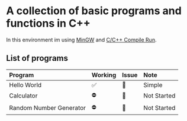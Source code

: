 # A collection of basic programs and functions in C++

In this environment im using [MinGW](https://code.visualstudio.com/docs/cpp/config-mingw) and [C/C++ Compile Run](https://marketplace.visualstudio.com/items?itemName=danielpinto8zz6.c-cpp-compile-run).

## List of programs

Program | Working | Issue | Note
:- | :- | :- | :-
Hello World | ✅ | 🔕 | Simple
Calculator | ⛔ | 🔔 | Not Started
Random Number Generator | ⛔ | 🔔 | Not Started
